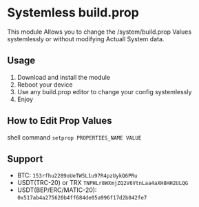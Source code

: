 # Systemless build.prop

This module Allows you to change the /system/build.prop Values systemlessly or without modifying Actuall System data.


## Usage

1. Download and install the module
2. Reboot your device
3. Use any build.prop editor to change your config systemlessly
4. Enjoy

## How to Edit Prop Values 


shell command 
```setprop PROPERTIES_NAME VALUE```


## Support

* BTC: `153rfhu2289oUeTW5L1u97R4pzUykQ6PRu`
* USDT(TRC-20) or TRX  `TNPHLr8WXmjZQ2V6VtnLaa4aXH8HH2ULQG`
* USDT(BEP/ERC/MATIC-20): `0x517ab4a275620b4ff684de05a996f17d2b042fe7`